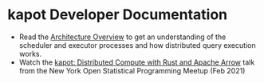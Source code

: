 <!---
  Licensed to the Apache Software Foundation (ASF) under one
  or more contributor license agreements.  See the NOTICE file
  distributed with this work for additional information
  regarding copyright ownership.  The ASF licenses this file
  to you under the Apache License, Version 2.0 (the
  "License"); you may not use this file except in compliance
  with the License.  You may obtain a copy of the License at

    http://www.apache.org/licenses/LICENSE-2.0

  Unless required by applicable law or agreed to in writing,
  software distributed under the License is distributed on an
  "AS IS" BASIS, WITHOUT WARRANTIES OR CONDITIONS OF ANY
  KIND, either express or implied.  See the License for the
  specific language governing permissions and limitations
  under the License.
-->

# kapot Developer Documentation

- Read the [Architecture Overview](architecture.md) to get an understanding of the scheduler and executor
  processes and how distributed query execution works.
- Watch the [kapot: Distributed Compute with Rust and Apache Arrow](https://www.youtube.com/watch?v=ZZHQaOap9pQ)
  talk from the New York Open Statistical Programming Meetup (Feb 2021)
